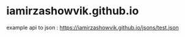 # iamirzashowvik.github.io


example api to json : https://iamirzashowvik.github.io/jsons/test.json
